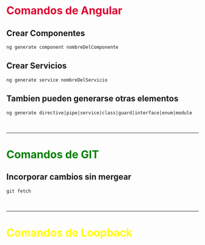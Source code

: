 # <span style="color:#dd0031"> **Comandos de Angular** </span>

## Crear Componentes 
`ng generate component nombreDelComponente`

## Crear Servicios
`ng generate service nombreDelServicio`

## Tambien pueden generarse otras elementos
`ng generate directive|pipe|service|class|guard|interface|enum|module`

<br>

---

# <span style="color:green"> **Comandos de GIT** </span> 

## Incorporar cambios sin mergear 
`git fetch`

<br>

---

# <span style="color:yellow"> **Comandos de Loopback** </span> 

<br>



<br>